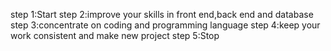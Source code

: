 step 1:Start
step 2:improve your skills in front end,back end and database
step 3:concentrate on coding and programming language
step 4:keep your work consistent and make new project
step 5:Stop
